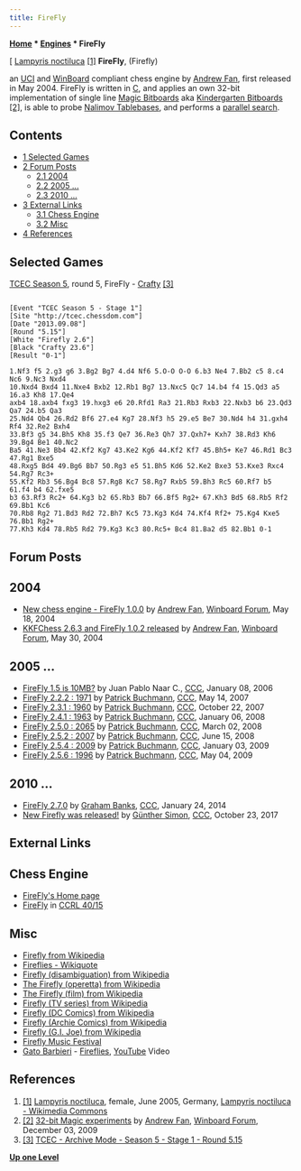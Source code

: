 ```yaml
---
title: FireFly
---
```

**[Home](Home "Home") * [Engines](Engines "Engines") * FireFly**

\[ [Lampyris noctiluca](https://en.wikipedia.org/wiki/Lampyris_noctiluca) <a id="cite-note-1" href="#cite-ref-1">[1]</a>
**FireFly**, (Firefly)

an [UCI](UCI "UCI") and [WinBoard](WinBoard "WinBoard") compliant chess engine by [Andrew Fan](Andrew_Fan "Andrew Fan"), first released in May 2004. FireFly is written in [C](C "C"),
and applies an own 32-bit implementation of single line [Magic Bitboards](Magic_Bitboards "Magic Bitboards") aka [Kindergarten Bitboards](Kindergarten_Bitboards "Kindergarten Bitboards") <a id="cite-note-2" href="#cite-ref-2">[2]</a>,
is able to probe [Nalimov Tablebases](Nalimov_Tablebases "Nalimov Tablebases"), and performs a [parallel search](Parallel_Search "Parallel Search").

## Contents

- [1 Selected Games](#selected-games)
- [2 Forum Posts](#forum-posts)
  - [2.1 2004](#2004)
  - [2.2 2005 ...](#2005-...)
  - [2.3 2010 ...](#2010-...)
- [3 External Links](#external-links)
  - [3.1 Chess Engine](#chess-engine)
  - [3.2 Misc](#misc)
- [4 References](#references)

## Selected Games

[TCEC Season 5](TCEC_Season_5 "TCEC Season 5"), round 5, FireFly - [Crafty](Crafty "Crafty") <a id="cite-note-3" href="#cite-ref-3">[3]</a>

```

[Event "TCEC Season 5 - Stage 1"]
[Site "http://tcec.chessdom.com"]
[Date "2013.09.08"]
[Round "5.15"]
[White "Firefly 2.6"]
[Black "Crafty 23.6"]
[Result "0-1"]

1.Nf3 f5 2.g3 g6 3.Bg2 Bg7 4.d4 Nf6 5.O-O O-O 6.b3 Ne4 7.Bb2 c5 8.c4 Nc6 9.Nc3 Nxd4 
10.Nxd4 Bxd4 11.Nxe4 Bxb2 12.Rb1 Bg7 13.Nxc5 Qc7 14.b4 f4 15.Qd3 a5 16.a3 Kh8 17.Qe4 
axb4 18.axb4 fxg3 19.hxg3 e6 20.Rfd1 Ra3 21.Rb3 Rxb3 22.Nxb3 b6 23.Qd3 Qa7 24.b5 Qa3 
25.Nd4 Qb4 26.Rd2 Bf6 27.e4 Kg7 28.Nf3 h5 29.e5 Be7 30.Nd4 h4 31.gxh4 Rf4 32.Re2 Bxh4 
33.Bf3 g5 34.Bh5 Kh8 35.f3 Qe7 36.Re3 Qh7 37.Qxh7+ Kxh7 38.Rd3 Kh6 39.Bg4 Be1 40.Nc2 
Ba5 41.Ne3 Bb4 42.Kf2 Kg7 43.Ke2 Kg6 44.Kf2 Kf7 45.Bh5+ Ke7 46.Rd1 Bc3 47.Rg1 Bxe5 
48.Rxg5 Bd4 49.Bg6 Bb7 50.Rg3 e5 51.Bh5 Kd6 52.Ke2 Bxe3 53.Kxe3 Rxc4 54.Rg7 Rc3+ 
55.Kf2 Rb3 56.Bg4 Bc8 57.Rg8 Kc7 58.Rg7 Rxb5 59.Bh3 Rc5 60.Rf7 b5 61.f4 b4 62.fxe5 
b3 63.Rf3 Rc2+ 64.Kg3 b2 65.Rb3 Bb7 66.Bf5 Rg2+ 67.Kh3 Bd5 68.Rb5 Rf2 69.Bb1 Kc6 
70.Rb8 Rg2 71.Bd3 Rd2 72.Bh7 Kc5 73.Kg3 Kd4 74.Kf4 Rf2+ 75.Kg4 Kxe5 76.Bb1 Rg2+ 
77.Kh3 Kd4 78.Rb5 Rd2 79.Kg3 Kc3 80.Rc5+ Bc4 81.Ba2 d5 82.Bb1 0-1

```

## Forum Posts

## 2004

- [New chess engine - FireFly 1.0.0](http://www.open-aurec.com/wbforum/viewtopic.php?f=18&t=47605) by [Andrew Fan](Andrew_Fan "Andrew Fan"), [Winboard Forum](Computer_Chess_Forums "Computer Chess Forums"), May 18, 2004
- [KKFChess 2.6.3 and FireFly 1.0.2 released](http://www.open-aurec.com/wbforum/viewtopic.php?f=18&t=47717) by [Andrew Fan](Andrew_Fan "Andrew Fan"), [Winboard Forum](Computer_Chess_Forums "Computer Chess Forums"), May 30, 2004

## 2005 ...

- [FireFly 1.5 is 10MB?](https://www.stmintz.com/ccc/index.php?id=478048) by Juan Pablo Naar C., [CCC](CCC "CCC"), January 08, 2006
- [FireFly 2.2.2 : 1971](http://www.talkchess.com/forum/viewtopic.php?t=13770) by [Patrick Buchmann](Patrick_Buchmann "Patrick Buchmann"), [CCC](CCC "CCC"), May 14, 2007
- [FireFly 2.3.1 : 1960](http://www.talkchess.com/forum/viewtopic.php?t=17280) by [Patrick Buchmann](Patrick_Buchmann "Patrick Buchmann"), [CCC](CCC "CCC"), October 22, 2007
- [FireFly 2.4.1 : 1963](http://www.talkchess.com/forum/viewtopic.php?t=18769) by [Patrick Buchmann](Patrick_Buchmann "Patrick Buchmann"), [CCC](CCC "CCC"), January 06, 2008
- [FireFly 2.5.0 : 2065](http://www.talkchess.com/forum/viewtopic.php?t=19958) by [Patrick Buchmann](Patrick_Buchmann "Patrick Buchmann"), [CCC](CCC "CCC"), March 02, 2008
- [FireFly 2.5.2 : 2007](http://www.talkchess.com/forum/viewtopic.php?t=21800) by [Patrick Buchmann](Patrick_Buchmann "Patrick Buchmann"), [CCC](CCC "CCC"), June 15, 2008
- [FireFly 2.5.4 : 2009](http://www.talkchess.com/forum/viewtopic.php?t=25782) by [Patrick Buchmann](Patrick_Buchmann "Patrick Buchmann"), [CCC](CCC "CCC"), January 03, 2009
- [FireFly 2.5.6 : 1996](http://www.talkchess.com/forum/viewtopic.php?t=27742) by [Patrick Buchmann](Patrick_Buchmann "Patrick Buchmann"), [CCC](CCC "CCC"), May 04, 2009

## 2010 ...

- [FireFly 2.7.0](http://www.talkchess.com/forum/viewtopic.php?t=51032) by [Graham Banks](Graham_Banks "Graham Banks"), [CCC](CCC "CCC"), January 24, 2014
- [New Firefly was released!](http://www.talkchess.com/forum/viewtopic.php?t=65527) by [Günther Simon](G%C3%BCnther_Simon "Günther Simon"), [CCC](CCC "CCC"), October 23, 2017

## External Links

## Chess Engine

- [FireFly's Home page](http://fireflychess.dyndns.pro/JQuery/FF_JQ_UI.html)
- [FireFly](http://www.computerchess.org.uk/ccrl/4040/cgi/compare_engines.cgi?family=FireFly&print=Rating+list&print=Results+table&print=LOS+table&print=Ponder+hit+table&print=Eval+difference+table&print=Comopp+gamenum+table&print=Overlap+table&print=Score+with+common+opponents) in [CCRL 40/15](CCRL "CCRL")

## Misc

- [Firefly from Wikipedia](https://en.wikipedia.org/wiki/Firefly)
- [Fireflies - Wikiquote](https://en.wikiquote.org/wiki/Fireflies)
- [Firefly (disambiguation) from Wikipedia](https://en.wikipedia.org/wiki/Firefly_%28disambiguation%29)
- [The Firefly (operetta) from Wikipedia](https://en.wikipedia.org/wiki/The_Firefly_%28operetta%29)
- [The Firefly (film) from Wikipedia](https://en.wikipedia.org/wiki/The_Firefly_%28film%29)
- [Firefly (TV series) from Wikipedia](https://en.wikipedia.org/wiki/Firefly_%28TV_series%29)
- [Firefly (DC Comics) from Wikipedia](https://en.wikipedia.org/wiki/Firefly_%28DC_Comics%29)
- [Firefly (Archie Comics) from Wikipedia](https://en.wikipedia.org/wiki/Firefly_%28Archie_Comics%29)
- [Firefly (G.I. Joe) from Wikipedia](https://en.wikipedia.org/wiki/Firefly_%28G.I._Joe%29)
- [Firefly Music Festival](https://en.wikipedia.org/wiki/Firefly_Music_Festival)
- [Gato Barbieri](Category:Gato_Barbieri "Category:Gato Barbieri") - [Fireflies](https://www.discogs.com/Gato-Barbieri-Caliente/release/875708), [YouTube](https://en.wikipedia.org/wiki/YouTube) Video

## References

1. <a id="cite-ref-1" href="#cite-note-1">[1]</a> [Lampyris noctiluca](https://en.wikipedia.org/wiki/Lampyris_noctiluca), female, June 2005, Germany, [Lampyris noctiluca - Wikimedia Commons](https://commons.wikimedia.org/wiki/Lampyris_noctiluca)
1. <a id="cite-ref-2" href="#cite-note-2">[2]</a> [32-bit Magic experiments](http://www.open-aurec.com/wbforum/viewtopic.php?f=4&t=50616&p=192200) by [Andrew Fan](Andrew_Fan "Andrew Fan"), [Winboard Forum](Computer_Chess_Forums "Computer Chess Forums"), December 03, 2009
1. <a id="cite-ref-3" href="#cite-note-3">[3]</a> [TCEC - Archive Mode - Season 5 - Stage 1 - Round 5.15](https://www.tcec-chess.com/archive.html?season=5&stage=1&game=76)

**[Up one Level](Engines "Engines")**

